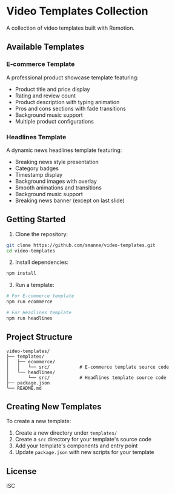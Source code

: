 # Video Templates Collection

A collection of video templates built with Remotion.

## Available Templates

### E-commerce Template
A professional product showcase template featuring:
- Product title and price display
- Rating and review count
- Product description with typing animation
- Pros and cons sections with fade transitions
- Background music support
- Multiple product configurations

### Headlines Template
A dynamic news headlines template featuring:
- Breaking news style presentation
- Category badges
- Timestamp display
- Background images with overlay
- Smooth animations and transitions
- Background music support
- Breaking news banner (except on last slide)

## Getting Started

1. Clone the repository:
```bash
git clone https://github.com/smanne/video-templates.git
cd video-templates
```

2. Install dependencies:
```bash
npm install
```

3. Run a template:
```bash
# For E-commerce template
npm run ecommerce

# For Headlines template
npm run headlines
```

## Project Structure

```
video-templates/
├── templates/
│   ├── ecommerce/
│   │   └── src/           # E-commerce template source code
│   └── headlines/
│       └── src/           # Headlines template source code
├── package.json
└── README.md
```

## Creating New Templates

To create a new template:
1. Create a new directory under `templates/`
2. Create a `src` directory for your template's source code
3. Add your template's components and entry point
4. Update `package.json` with new scripts for your template

## License

ISC 